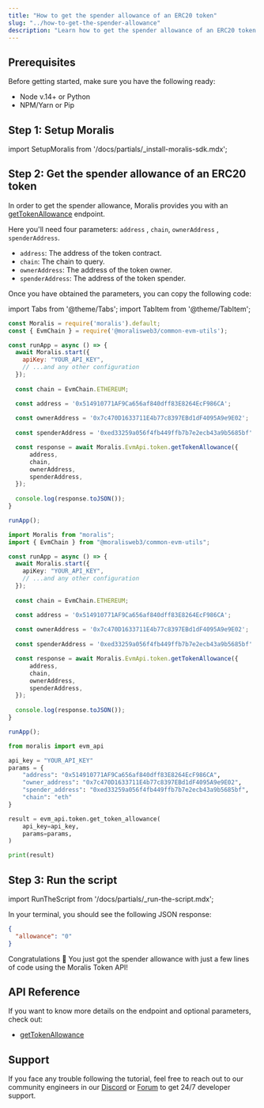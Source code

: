```yaml
---
title: "How to get the spender allowance of an ERC20 token"
slug: "../how-to-get-the-spender-allowance"
description: "Learn how to get the spender allowance of an ERC20 token using Moralis Token API."
---
```

## Prerequisites

Before getting started, make sure you have the following ready:

- Node v.14+ or Python
- NPM/Yarn or Pip

## Step 1: Setup Moralis

import SetupMoralis from '/docs/partials/_install-moralis-sdk.mdx';

<SetupMoralis node="moralis @moralisweb3/common-evm-utils" python="moralis" />

## Step 2: Get the spender allowance of an ERC20 token

In order to get the spender allowance, Moralis provides you with an [getTokenAllowance](https://docs.moralis.io/reference/gettokenallowance) endpoint.

Here you'll need four parameters: `address` , `chain`, `ownerAddress` ,  `spenderAddress`.

- `address`: The address of the token contract.
- `chain`: The chain to query.
- `ownerAddress`: The address of the token owner.
- `spenderAddress`: The address of the token spender.

Once you have obtained the parameters, you can copy the following code:

import Tabs from '@theme/Tabs';
import TabItem from '@theme/TabItem';

<Tabs groupId="programming-language">
  <TabItem value="javascript" label="index.js (JavaScript)" default>

```javascript index.js
const Moralis = require('moralis').default;
const { EvmChain } = require('@moralisweb3/common-evm-utils');

const runApp = async () => {
  await Moralis.start({
    apiKey: "YOUR_API_KEY",
    // ...and any other configuration
  });
  
  const chain = EvmChain.ETHEREUM;

  const address = '0x514910771AF9Ca656af840dff83E8264EcF986CA';
  
  const ownerAddress = '0x7c470D1633711E4b77c8397EBd1dF4095A9e9E02';
  
  const spenderAddress = '0xed33259a056f4fb449ffb7b7e2ecb43a9b5685bf'

  const response = await Moralis.EvmApi.token.getTokenAllowance({
      address,
      chain,
      ownerAddress,
      spenderAddress,
  });
  
  console.log(response.toJSON());
}

runApp();
```

</TabItem>
<TabItem value="typescript" label="index.ts (TypeScript)">

```typescript index.ts
import Moralis from "moralis";
import { EvmChain } from "@moralisweb3/common-evm-utils";

const runApp = async () => {
  await Moralis.start({
    apiKey: "YOUR_API_KEY",
    // ...and any other configuration
  });
  
  const chain = EvmChain.ETHEREUM;

  const address = '0x514910771AF9Ca656af840dff83E8264EcF986CA';
  
  const ownerAddress = '0x7c470D1633711E4b77c8397EBd1dF4095A9e9E02';
  
  const spenderAddress = '0xed33259a056f4fb449ffb7b7e2ecb43a9b5685bf'

  const response = await Moralis.EvmApi.token.getTokenAllowance({
      address,
      chain,
      ownerAddress,
      spenderAddress,
  });
  
  console.log(response.toJSON());
}

runApp();
```

</TabItem>
<TabItem value="python" label="index.py (Python)">

```python index.py
from moralis import evm_api

api_key = "YOUR_API_KEY"
params = {
    "address": "0x514910771AF9Ca656af840dff83E8264EcF986CA", 
    "owner_address": "0x7c470D1633711E4b77c8397EBd1dF4095A9e9E02", 
    "spender_address": "0xed33259a056f4fb449ffb7b7e2ecb43a9b5685bf", 
    "chain": "eth"
}

result = evm_api.token.get_token_allowance(
    api_key=api_key,
    params=params,
)

print(result)
```

</TabItem>
</Tabs>



## Step 3: Run the script

import RunTheScript from '/docs/partials/_run-the-script.mdx';

<RunTheScript />

In your terminal, you should see the following JSON response:

```json
{
  "allowance": "0"
}
```

Congratulations 🥳 You just got the spender allowance with just a few lines of code using the Moralis Token API!

## API Reference

If you want to know more details on the endpoint and optional parameters, check out:

- [getTokenAllowance](https://docs.moralis.io/reference/gettokenallowance)

## Support

If you face any trouble following the tutorial, feel free to reach out to our community engineers in our [Discord](https://moralis.io/discord) or [Forum](https://forum.moralis.io) to get 24/7 developer support.
